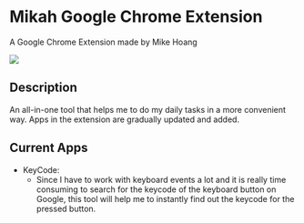 # Mikah Google Chrome Extension
A Google Chrome Extension made by Mike Hoang

<a href="https://chrome.google.com/webstore/detail/mikahs-utility-extension/idnamjmafnhoichldbgabpipgljfhjek?utm_source=chrome-ntp-icon"><img src="https://developer.chrome.com/webstore/images/ChromeWebStore_BadgeWBorder_v2_206x58.png"/></a>

## Description
An all-in-one tool that helps me to do my daily tasks in a more convenient way. Apps in the extension are gradually updated and added.

## Current Apps
* KeyCode: 
  * Since I have to work with keyboard events a lot and it is really time consuming to search for the keycode of the keyboard button on Google, this tool will help me to instantly find out the keycode for the pressed button.
